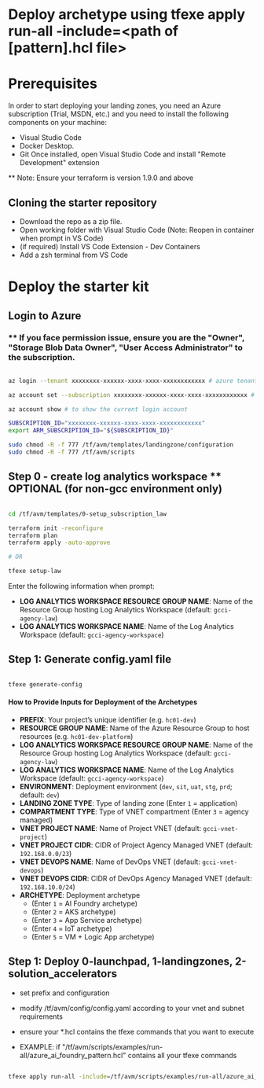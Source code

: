 # Deploy archetype using tfexe apply run-all -include=<path of [pattern].hcl file>

# Prerequisites

In order to start deploying your landing zones, you need an Azure subscription (Trial, MSDN, etc.) and you need to install the following components on your machine:
- Visual Studio Code
- Docker Desktop.
- Git
Once installed, open Visual Studio Code and install "Remote Development" extension

** Note: Ensure your terraform is version 1.9.0 and above

## Cloning the starter repository

- Download the repo as a zip file.
- Open working folder with Visual Studio Code (Note: Reopen in container when prompt in VS Code)
- (if required) Install VS Code Extension - Dev Containers
- Add a zsh terminal from VS Code

# Deploy the starter kit
## Login to Azure
### ** If you face permission issue, ensure you are the "Owner", "Storage Blob Data Owner", "User Access Administrator" to the subscription.

```bash

az login --tenant xxxxxxxx-xxxxxx-xxxx-xxxx-xxxxxxxxxxxx # azure tenant id

az account set --subscription xxxxxxxx-xxxxxx-xxxx-xxxx-xxxxxxxxxxxx # subscription id

az account show # to show the current login account

SUBSCRIPTION_ID="xxxxxxxx-xxxxxx-xxxx-xxxx-xxxxxxxxxxxx"
export ARM_SUBSCRIPTION_ID="${SUBSCRIPTION_ID}"

sudo chmod -R -f 777 /tf/avm/templates/landingzone/configuration
sudo chmod -R -f 777 /tf/avm/scripts

```


## Step 0 - create log analytics workspace ** OPTIONAL (for non-gcc environment only)

```bash

cd /tf/avm/templates/0-setup_subscription_law

terraform init -reconfigure
terraform plan
terraform apply -auto-approve

# OR

tfexe setup-law

```
Enter the following information when prompt:
* **LOG ANALYTICS WORKSPACE RESOURCE GROUP NAME**: Name of the Resource Group hosting Log Analytics Workspace (default: `gcci-agency-law`)
* **LOG ANALYTICS WORKSPACE NAME**: Name of the Log Analytics Workspace (default: `gcci-agency-workspace`)


## Step 1: Generate config.yaml file

```bash

tfexe generate-config

```
#### How to Provide Inputs for Deployment of the Archetypes

* **PREFIX**: Your project’s unique identifier (e.g. `hc01-dev`)
* **RESOURCE GROUP NAME**: Name of the Azure Resource Group to host resources (e.g. `hc01-dev-platform`)
* **LOG ANALYTICS WORKSPACE RESOURCE GROUP NAME**: Name of the Resource Group hosting Log Analytics Workspace (default: `gcci-agency-law`)
* **LOG ANALYTICS WORKSPACE NAME**: Name of the Log Analytics Workspace (default: `gcci-agency-workspace`)
* **ENVIRONMENT**: Deployment environment (`dev`, `sit`, `uat`, `stg`, `prd`; default: `dev`)
* **LANDING ZONE TYPE**: Type of landing zone (Enter `1` = application)
* **COMPARTMENT TYPE**: Type of VNET compartment (Enter `3` = agency managed)
* **VNET PROJECT NAME**: Name of Project VNET (default: `gcci-vnet-project`)
* **VNET PROJECT CIDR**: CIDR of Project Agency Managed VNET (default: `192.168.0.0/23`)
* **VNET DEVOPS NAME**: Name of DevOps VNET (default: `gcci-vnet-devops`)
* **VNET DEVOPS CIDR**: CIDR of DevOps Agency Managed VNET (default: `192.168.10.0/24`)
* **ARCHETYPE**: Deployment archetype 
  - (Enter `1` = AI Foundry archetype)
  - (Enter `2` = AKS archetype)
  - (Enter `3` = App Service archetype)
  - (Enter `4` = IoT archetype)
  - (Enter `5` = VM + Logic App archetype)

## Step 1: Deploy 0-launchpad, 1-landingzones, 2-solution_accelerators

- set prefix and configuration
- modify /tf/avm/config/config.yaml according to your vnet and subnet requirements
- ensure your *.hcl contains the tfexe commands that you want to execute

- EXAMPLE: if "/tf/avm/scripts/examples/run-all/azure_ai_foundry_pattern.hcl" contains all your tfexe commands
```bash

tfexe apply run-all -include=/tf/avm/scripts/examples/run-all/azure_ai_foundry_pattern.hcl

```
